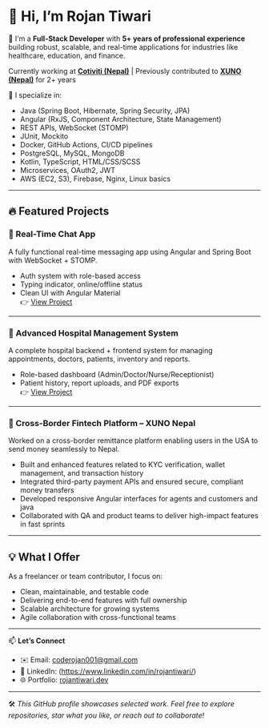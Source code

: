 # 👋 Hi, I’m Rojan Tiwari

🎯 I'm a **Full-Stack Developer** with **5+ years of professional experience** building robust, scalable, and real-time applications for industries like healthcare, education, and finance.

 Currently working at **[Cotiviti (Nepal)](https://www.cotiviti.com.np)** | Previously contributed to **[XUNO (Nepal)](https://nepal.xuno.co)** for 2+ years

🚀 I specialize in:
-  Java (Spring Boot, Hibernate, Spring Security, JPA)
-  Angular (RxJS, Component Architecture, State Management)
-  REST APIs, WebSocket (STOMP)
-  JUnit, Mockito
-  Docker, GitHub Actions, CI/CD pipelines
-  PostgreSQL, MySQL, MongoDB
-  Kotlin, TypeScript, HTML/CSS/SCSS
-  Microservices, OAuth2, JWT
-  AWS (EC2, S3), Firebase, Nginx, Linux basics

---

## 🔥 Featured Projects

### 💬 Real-Time Chat App
A fully functional real-time messaging app using Angular and Spring Boot with WebSocket + STOMP.
- Auth system with role-based access
- Typing indicator, online/offline status
- Clean UI with Angular Material  
👉 [View Project](#https://github.com/rojan-tiwari/chat-application)

---

### 🏥 Advanced Hospital Management System
A complete hospital backend + frontend system for managing appointments, doctors, patients, inventory and reports.
- Role-based dashboard (Admin/Doctor/Nurse/Receptionist)
- Patient history, report uploads, and PDF exports  
👉 [View Project](#)

---

### 💸 Cross-Border Fintech Platform – XUNO Nepal
Worked on a cross-border remittance platform enabling users in the USA to send money seamlessly to Nepal.

- Built and enhanced features related to KYC verification, wallet management, and transaction history
- Integrated third-party payment APIs and ensured secure, compliant money transfers
- Developed responsive Angular interfaces for agents and customers and java
- Collaborated with QA and product teams to deliver high-impact features in fast sprints

---

## 💡 What I Offer

As a freelancer or team contributor, I focus on:
- Clean, maintainable, and testable code
- Delivering end-to-end features with full ownership
- Scalable architecture for growing systems
- Agile collaboration with cross-functional teams

---

📫 **Let’s Connect**  
- ✉️ Email: [coderojan001@gmail.com](mailto:coderojan001@gmail.com)  
- 💼 LinkedIn: (https://www.linkedin.com/in/rojantiwari/)
- 🌐 Portfolio: [rojantiwari.dev](#) 

---

🛠️ *This GitHub profile showcases selected work. Feel free to explore repositories, star what you like, or reach out to collaborate!*
